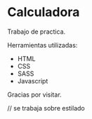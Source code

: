 # Calculadora

Trabajo de practica.

Herramientas utilizadas:

- HTML
- CSS
- SASS
- Javascript

Gracias por visitar.

// se trabaja sobre estilado
